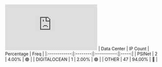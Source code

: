 ![Diagramm](https://github.com/obajay/StateSync-snapshots/blob/main/Projects/Althea/1/README.md)
| Data Center | IP Count | Percentage | Freq |
|:------------:|:--------:|:-----------:|:-----:|
| PSINet | 2 | 4.00% | 🟢 |
| DIGITALOCEAN | 1 | 2.00% | 🟢 |
| OTHER | 47 | 94.00% | 🔴 |